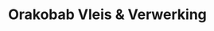---
title: "Orakobab Vleis & Verwerking"
url: /orania/orakobab-vleis-and-verwerking/
shop: butcher
---